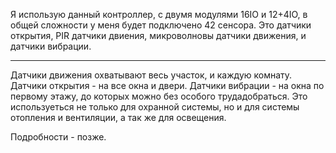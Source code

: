 Я использую данный контроллер, с двумя модулями 16IO и 12+4IO, в общей сложности у меня будет подключено 42 сенсора. 
Это датчики открытия, PIR датчики двиения, микроволновы датчики движения, и датчики вибрации.

*** 

Датчики движения охватывают весь участок, и каждую комнату. Датчики открытия - на все окна и двери. Датчики вибрации - на окна по первому этажу, до которых можно без особого трудадобраться. 
Это используеться не только для охранной системы, но и для системы отопления и вентиляции, а так же для освещения. 

Подробности - позже. 
